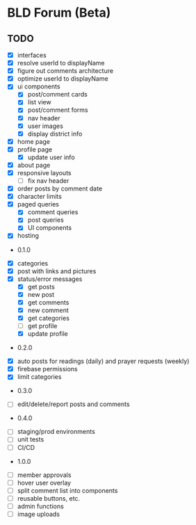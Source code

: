# BLD Forum (Beta)

## TODO

- [x] interfaces
- [x] resolve userId to displayName
- [x] figure out comments architecture
- [x] optimize userId to displayName
- [x] ui components
  - [x] post/comment cards
  - [x] list view
  - [x] post/comment forms
  - [x] nav header
  - [x] user images
  - [x] display district info
- [x] home page
- [x] profile page
  - [x] update user info
- [x] about page
- [x] responsive layouts
  - [ ] fix nav header
- [x] order posts by comment date
- [x] character limits
- [x] paged queries
  - [x] comment queries
  - [x] post queries
  - [x] UI components
- [x] hosting
- 0.1.0
- [x] categories
- [x] post with links and pictures
- [x] status/error messages
  - [x] get posts
  - [x] new post
  - [x] get comments
  - [x] new comment
  - [x] get categories
  - [ ] get profile
  - [x] update profile
- 0.2.0
- [x] auto posts for readings (daily) and prayer requests (weekly)
- [x] firebase permissions
- [x] limit categories
- 0.3.0
- [ ] edit/delete/report posts and comments
- 0.4.0
- [ ] staging/prod environments
- [ ] unit tests
- [ ] CI/CD
- 1.0.0
- [ ] member approvals
- [ ] hover user overlay
- [ ] split comment list into components
- [ ] reusable buttons, etc.
- [ ] admin functions
- [ ] image uploads
